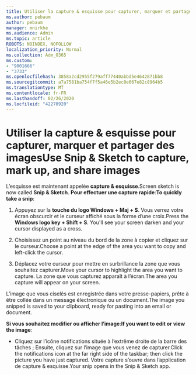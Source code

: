 ```yaml
---
title: Utiliser la capture & esquisse pour capturer, marquer et partager des images
ms.author: pebaum
author: pebaum
manager: mnirkhe
ms.audience: Admin
ms.topic: article
ROBOTS: NOINDEX, NOFOLLOW
localization_priority: Normal
ms.collection: Adm_O365
ms.custom:
- "9001666"
- "3733"
ms.openlocfilehash: 3858a2cd2955f279aff77440abbd5e4642871bb8
ms.sourcegitcommit: a7a7581ba754f7f5a46e5b2ec0e667e82c8964b5
ms.translationtype: MT
ms.contentlocale: fr-FR
ms.lasthandoff: 02/26/2020
ms.locfileid: "42278920"
---
```

# <a name="use-snip--sketch-to-capture-mark-up-and-share-images"></a><span data-ttu-id="7e7f5-102">Utiliser la capture & esquisse pour capturer, marquer et partager des images</span><span class="sxs-lookup"><span data-stu-id="7e7f5-102">Use Snip & Sketch to capture, mark up, and share images</span></span>

<span data-ttu-id="7e7f5-103">L’esquisse est maintenant appelée **capture & esquisse**.</span><span class="sxs-lookup"><span data-stu-id="7e7f5-103">Screen sketch is now called **Snip & Sketch**.</span></span> <span data-ttu-id="7e7f5-104">**Pour effectuer une capture rapide**:</span><span class="sxs-lookup"><span data-stu-id="7e7f5-104">**To quickly take a snip**:</span></span>

1. <span data-ttu-id="7e7f5-105">Appuyez sur la **touche du logo Windows + Maj + S**. Vous verrez votre écran obscurcir et le curseur affiché sous la forme d’une croix.</span><span class="sxs-lookup"><span data-stu-id="7e7f5-105">Press the **Windows logo key + Shift + S**. You'll see your screen darken and your cursor displayed as a cross.</span></span> 

2. <span data-ttu-id="7e7f5-106">Choisissez un point au niveau du bord de la zone à copier et cliquez sur le curseur.</span><span class="sxs-lookup"><span data-stu-id="7e7f5-106">Choose a point at the edge of the area you want to copy and left-click the cursor.</span></span> 

3. <span data-ttu-id="7e7f5-107">Déplacez votre curseur pour mettre en surbrillance la zone que vous souhaitez capturer.</span><span class="sxs-lookup"><span data-stu-id="7e7f5-107">Move your cursor to highlight the area you want to capture.</span></span> <span data-ttu-id="7e7f5-108">La zone que vous capturez apparaît à l’écran.</span><span class="sxs-lookup"><span data-stu-id="7e7f5-108">The area you capture will appear on your screen.</span></span>

<span data-ttu-id="7e7f5-109">L’image que vous ciselés est enregistrée dans votre presse-papiers, prête à être collée dans un message électronique ou un document.</span><span class="sxs-lookup"><span data-stu-id="7e7f5-109">The image you snipped is saved to your clipboard, ready for pasting into an email or document.</span></span> 

<span data-ttu-id="7e7f5-110">**Si vous souhaitez modifier ou afficher l’image**:</span><span class="sxs-lookup"><span data-stu-id="7e7f5-110">**If you want to edit or view the image**:</span></span> 

- <span data-ttu-id="7e7f5-111">Cliquez sur l’icône notifications située à l’extrême droite de la barre des tâches ; Ensuite, cliquez sur l’image que vous venez de capturer.</span><span class="sxs-lookup"><span data-stu-id="7e7f5-111">Click the notifications icon at the far right side of the taskbar; then click the picture you have just captured.</span></span> <span data-ttu-id="7e7f5-112">Votre capture s’ouvre dans l’application de capture & esquisse.</span><span class="sxs-lookup"><span data-stu-id="7e7f5-112">Your snip opens in the Snip & Sketch app.</span></span>
